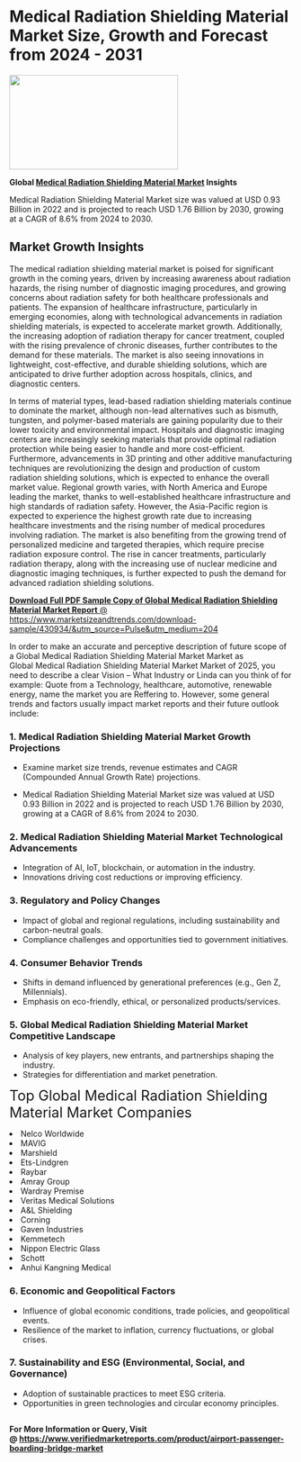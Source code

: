 <H1>Medical Radiation Shielding Material Market Size, Growth and Forecast from 2024 - 2031</H1><img class="aligncenter size-medium wp-image-584254" src="https://thirdeyenews.in/wp-content/uploads/2024/09/Global-Market-Research-300x168.jpeg" alt="" width="300" height="168" /><p><strong>Global&nbsp;<a href="https://www.marketsizeandtrends.com/download-sample/430934/&amp;utm_source=Pulse&amp;utm_medium=204">Medical Radiation Shielding Material Market</a> Insights</strong></p><p>Medical Radiation Shielding Material Market size was valued at USD 0.93 Billion in 2022 and is projected to reach USD 1.76 Billion by 2030, growing at a CAGR of 8.6% from 2024 to 2030.</p><p><h2>Market Growth Insights</h2> <p>The medical radiation shielding material market is poised for significant growth in the coming years, driven by increasing awareness about radiation hazards, the rising number of diagnostic imaging procedures, and growing concerns about radiation safety for both healthcare professionals and patients. The expansion of healthcare infrastructure, particularly in emerging economies, along with technological advancements in radiation shielding materials, is expected to accelerate market growth. Additionally, the increasing adoption of radiation therapy for cancer treatment, coupled with the rising prevalence of chronic diseases, further contributes to the demand for these materials. The market is also seeing innovations in lightweight, cost-effective, and durable shielding solutions, which are anticipated to drive further adoption across hospitals, clinics, and diagnostic centers.</p> <p><a href="https://example.com/sample-download" target="_blank"></a></p> <p>In terms of material types, lead-based radiation shielding materials continue to dominate the market, although non-lead alternatives such as bismuth, tungsten, and polymer-based materials are gaining popularity due to their lower toxicity and environmental impact. Hospitals and diagnostic imaging centers are increasingly seeking materials that provide optimal radiation protection while being easier to handle and more cost-efficient. Furthermore, advancements in 3D printing and other additive manufacturing techniques are revolutionizing the design and production of custom radiation shielding solutions, which is expected to enhance the overall market value. Regional growth varies, with North America and Europe leading the market, thanks to well-established healthcare infrastructure and high standards of radiation safety. However, the Asia-Pacific region is expected to experience the highest growth rate due to increasing healthcare investments and the rising number of medical procedures involving radiation. The market is also benefiting from the growing trend of personalized medicine and targeted therapies, which require precise radiation exposure control. The rise in cancer treatments, particularly radiation therapy, along with the increasing use of nuclear medicine and diagnostic imaging techniques, is further expected to push the demand for advanced radiation shielding solutions.</p> <p><a href="https://example.com/more-insights" target="_blank"></p><p><span class=""><strong>Download Full PDF Sample Copy of Global Medical Radiation Shielding Material Market Report</strong> @ <a href="https://www.marketsizeandtrends.com/download-sample/430934/&amp;utm_source=Pulse&amp;utm_medium=204" target="_blank">https://www.marketsizeandtrends.com/download-sample/430934/&amp;utm_source=Pulse&amp;utm_medium=204</a></span></p><p>In order to make an accurate and perceptive description of future scope of a Global&nbsp;Medical Radiation Shielding Material Market Market as Global&nbsp;Medical Radiation Shielding Material Market Market of 2025, you need to describe a clear Vision &ndash; What Industry or Linda can you think of for example: Quote from a Technology, healthcare, automotive, renewable energy, name the market you are Reffering to. However, some general trends and factors usually impact market reports and their future outlook include:</p><h3>1.&nbsp;<strong>Medical Radiation Shielding Material Market Growth Projections</strong></h3><ul><li>Examine market size trends, revenue estimates and CAGR (Compounded Annual Growth Rate) projections.</li><li><p>Medical Radiation Shielding Material Market size was valued at USD 0.93 Billion in 2022 and is projected to reach USD 1.76 Billion by 2030, growing at a CAGR of 8.6% from 2024 to 2030.</p></li></ul><h3>2.&nbsp;<strong>Medical Radiation Shielding Material Market Technological Advancements</strong></h3><ul><li>Integration of AI, IoT, blockchain, or automation in the industry.</li><li>Innovations driving cost reductions or improving efficiency.</li></ul><h3>3.&nbsp;<strong>Regulatory and Policy Changes</strong></h3><ul><li>Impact of global and regional regulations, including sustainability and carbon-neutral goals.</li><li>Compliance challenges and opportunities tied to government initiatives.</li></ul><h3>4.&nbsp;<strong>Consumer Behavior Trends</strong></h3><ul><li>Shifts in demand influenced by generational preferences (e.g., Gen Z, Millennials).</li><li>Emphasis on eco-friendly, ethical, or personalized products/services.</li></ul><h3>5.&nbsp;<strong>Global Medical Radiation Shielding Material Market Competitive Landscape</strong></h3><ul><li>Analysis of key players, new entrants, and partnerships shaping the industry.</li><li>Strategies for differentiation and market penetration.</li></ul><p data-pm-slice="1 1 []"><span style="color: inherit; font-family: inherit; font-size: 25px;">Top Global Medical Radiation Shielding Material Market Companies</span></p><div class="" data-test-id=""><p><li>Nelco Worldwide</li><li> MAVIG</li><li> Marshield</li><li> Ets-Lindgren</li><li> Raybar</li><li> Amray Group</li><li> Wardray Premise</li><li> Veritas Medical Solutions</li><li> A&L Shielding</li><li> Corning</li><li> Gaven Industries</li><li> Kemmetech</li><li> Nippon Electric Glass</li><li> Schott</li><li> Anhui Kangning Medical</li></p></div><h3>6.&nbsp;<strong>Economic and Geopolitical Factors</strong></h3><ul><li>Influence of global economic conditions, trade policies, and geopolitical events.</li><li>Resilience of the market to inflation, currency fluctuations, or global crises.</li></ul><h3>7.&nbsp;<strong>Sustainability and ESG (Environmental, Social, and Governance)</strong></h3><ul><li>Adoption of sustainable practices to meet ESG criteria.</li><li>Opportunities in green technologies and circular economy principles.</li></ul><h2><strong style="font-size: 14px;">For More Information or Query, Visit @&nbsp;</strong><a style="background-color: #ffffff; font-size: 14px;" href="https://www.marketsizeandtrends.com/report/medical-radiation-shielding-material-market/" target="_blank">https://www.verifiedmarketreports.com/product/airport-passenger-boarding-bridge-market</a></h2>
